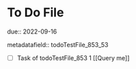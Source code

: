 # To Do File

due:: 2022-09-16

metadatafield:: todoTestFile_853_53

- [ ] Task of todoTestFile_853 1 [[Query me]]

